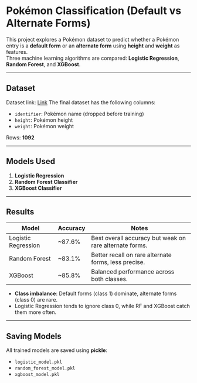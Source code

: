 # Pokémon Classification (Default vs Alternate Forms)

This project explores a Pokémon dataset to predict whether a Pokémon entry is a **default form** or an **alternate form** using **height** and **weight** as features.  
Three machine learning algorithms are compared: **Logistic Regression**, **Random Forest**, and **XGBoost**.

---

## Dataset

Dataset link: [Link](https://raw.githubusercontent.com/veekun/pokedex/master/pokedex/data/csv/pokemon.csv)
The final dataset has the following columns:

- `identifier`: Pokémon name (dropped before training)  
- `height`: Pokémon height  
- `weight`: Pokémon weight  

Rows: **1092**

---

## Models Used

1. **Logistic Regression**  
2. **Random Forest Classifier**  
3. **XGBoost Classifier**

---

## Results

| Model               | Accuracy | Notes                                                   |
|---------------------|----------|---------------------------------------------------------|
| Logistic Regression | ~87.6%   | Best overall accuracy but weak on rare alternate forms. |
| Random Forest       | ~83.1%   | Better recall on rare alternate forms, less precise.    |
| XGBoost             | ~85.8%   | Balanced performance across both classes.               |

- **Class imbalance**: Default forms (class 1) dominate, alternate forms (class 0) are rare.  
- Logistic Regression tends to ignore class 0, while RF and XGBoost catch them more often.

---

## Saving Models

All trained models are saved using **pickle**:

- `logistic_model.pkl`  
- `random_forest_model.pkl`  
- `xgboost_model.pkl`
